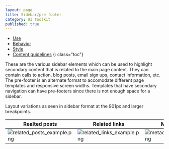 ```yaml
---
layout: page
title: Sidebar/pre footer
category: UI toolkit
published: true
---
```


- [Use](#use)
- [Behavior](#behavior)
- [Style](#style)
- [Content guidelines](#content-guidelines)
 {: class="toc"}

<p>These are the various sidebar elements which can be used to highlight secondary content that is related to the main page content. They can contain calls to action, blog posts, email sign ups, contact information, etc.
The pre-footer is an alternate format to accomodate different page templates and responsive screen widths. Templates that have secondary navigation can have pre-footers since there is not enough space for a sidebar. </p>

<p>Layout variations as seen in sidebar format at the 901px and larger breakpoints.</p>

|Realted posts|Related links|Metadata|
---|---|---
|![related_posts_example.png]({{site.baseurl}}/static/img/related_posts_example.png)|![related_links_example.png]({{site.baseurl}}/static/img/related_links_example.png)|![metadata_example.png]({{site.baseurl}}/static/img/metadata_example.png)|






